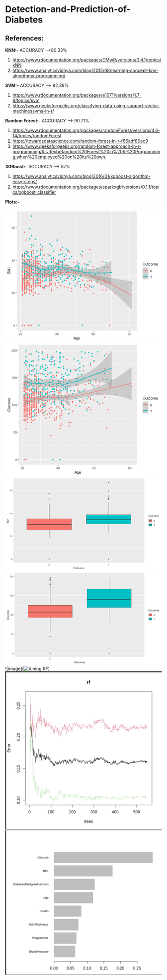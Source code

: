 # Detection-and-Prediction-of-Diabetes

## References:

**KNN:-**
ACCURACY -->80.33%
1) https://www.rdocumentation.org/packages/DMwR/versions/0.4.1/topics/kNN
2) https://www.analyticsvidhya.com/blog/2015/08/learning-concept-knn-algorithms-programming/

**SVM:-**
ACCURACY --> 82.38%
1) https://www.rdocumentation.org/packages/e1071/versions/1.7-9/topics/svm
2) https://www.geeksforgeeks.org/classifying-data-using-support-vector-machinessvms-in-r/

**Random Forest:-**
ACCURACY --> 90.71%
1) https://www.rdocumentation.org/packages/randomForest/versions/4.6-14/topics/randomForest
2) https://towardsdatascience.com/random-forest-in-r-f66adf80ec9
3) https://www.geeksforgeeks.org/random-forest-approach-in-r-programming/#:~:text=Random%20Forest%20in%20R%20Programming,when%20employed%20on%20its%20own.

**XGBoost:-**
ACCURACY --> 87%
1) https://www.analyticsvidhya.com/blog/2016/01/xgboost-algorithm-easy-steps/
2) https://www.rdocumentation.org/packages/sparkxgb/versions/0.1.1/topics/xgboost_classifier

**Plots:-**

![image](https://github.com/Atharva-D/Assignment-Submission/blob/main/BMI%20vs%20Age.png)
![image](https://github.com/Atharva-D/Assignment-Submission/blob/main/Glucose%20vs%20Age.png)
![image](https://github.com/Atharva-D/Assignment-Submission/blob/main/Box_Plot%20for%20Outcome%20and%20BMI.png)
![image](https://github.com/Atharva-D/Assignment-Submission/blob/main/box_plot%20for%20Outcome%20and%20Glucose.png)
![image](![tuning RF](https://user-images.githubusercontent.com/81670580/147735084-82ecfebb-1f78-456e-8ea5-8c7e155fa1f4.png))
![image](https://github.com/Atharva-D/Assignment-Submission/blob/main/WhatsApp%20Image%202021-12-30%20at%201.24.01%20PM.jpeg)
![image](https://github.com/Atharva-D/Assignment-Submission/blob/main/WhatsApp%20Image%202021-12-30%20at%201.06.59%20PM.jpeg)
